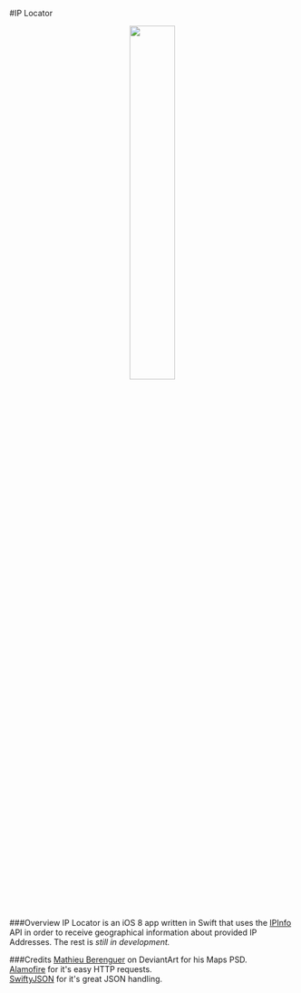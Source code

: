 #IP Locator
<div style="text-align:center"><img src="http://i.imgur.com/NSPFzGe.png" style="align:center;" height="40%" width="40%"></div>

###Overview
IP Locator is an iOS 8 app written in Swift that uses the [IPInfo](ipinfo.io) API in order to receive geographical information about provided IP Addresses. The rest is *still in development.*

###Credits
[Mathieu Berenguer](http://mathieuberenguer.deviantart.com/art/Maps-free-PSD-210265452) on DeviantArt for his Maps PSD.<Br>
[Alamofire](https://github.com/Alamofire/Alamofire) for it's easy HTTP requests.<br>
[SwiftyJSON](https://github.com/SwiftyJSON/SwiftyJSON) for it's great JSON handling.
